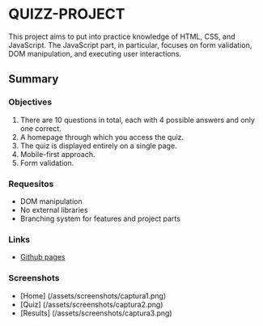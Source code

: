 # QUIZZ-PROJECT
This project aims to put into practice knowledge of HTML, CSS, and JavaScript. The JavaScript part, in particular, focuses on form validation, 
DOM manipulation, and executing user interactions.
## Summary
### Objectives
1. There are 10 questions in total, each with 4 possible answers and only one correct.
2. A homepage through which you access the quiz.
3. The quiz is displayed entirely on a single page.
4. Mobile-first approach.
5. Form validation.
### Requesitos
- DOM manipulation
- No external libraries
- Branching system for features and project parts
### Links
-  [Github pages](becabecks3.github.io.)
### Screenshots
- [Home] (/assets/screenshots/captura1.png)
- [Quiz] (/assets/screenshots/captura2.png)
- [Results] (/assets/screenshots/captura3.png)



